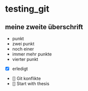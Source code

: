 
# testing_git

## meine zweite überschrift

* punkt
* zwei punkt
* noch einer
* immer mehr punkte
* vierter punkt



* [x] erledigt
* [] Git konflikte
* [] Start with thesis
